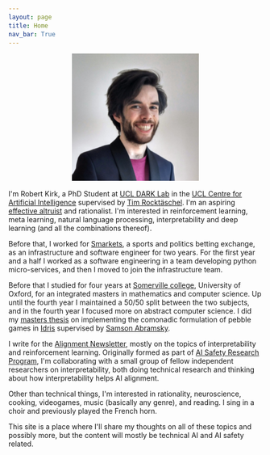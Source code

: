 ```yaml
---
layout: page
title: Home
nav_bar: True
---
```


<div>
<p>
<img src="/assets/profile-picture.jpg" alt="me" style="width:  50%; margin-left: 25%; margin-right: 25%; ">
</p>
</div>

I'm Robert Kirk, a PhD Student at [UCL DARK Lab](https://ucl-dark.github.io/) in the [UCL Centre for Artificial Intelligence](https://www.ucl.ac.uk/ai-centre/) supervised by [Tim Rocktäschel](https://rockt.github.io/). I'm an aspiring <a href="https://www.effectivealtruism.org/">effective altruist</a> and rationalist. I'm interested in reinforcement learning, meta learning, natural language processing, interpretability and deep learning (and all the combinations thereof).

Before that, I worked for <a href="https://smarkets.com/careers/">Smarkets</a>, a sports and politics betting exchange, as an infrastructure and software engineer for two years. For the first year and a half I worked as a software engineering in a team developing python micro-services, and then I moved to join the infrastructure team.

Before that I studied for four years at [Somerville college](https://www.some.ox.ac.uk/), University of Oxford, for an integrated masters in mathematics and computer science. Up until the fourth year I maintained a 50/50 split between the two subjects, and in the fourth year I focused more on abstract computer science. I did my [masters thesis](https://github.com/RobertKirk/Graph-Comonads-from-Pebble-Games) on implementing the comonadic formulation of pebble games in [Idris](https://www.idris-lang.org/) supervised by [Samson Abramsky](http://www.cs.ox.ac.uk/people/samson.abramsky/).

I write for the [Alignment Newsletter](https://rohinshah.com/alignment-newsletter/), mostly on the topics of interpretability and reinforcement learning. Originally formed as part of [AI Safety Research Program](https://aisrp.org/), I'm collaborating with a small group of fellow independent researchers on interpretability, both doing technical research and thinking about how interpretability helps AI alignment.

Other than technical things, I'm interested in rationality, neuroscience, cooking, videogames, music (basically any genre), and reading. I sing in a choir and previously played the French horn.

This site is a place where I'll share my thoughts on all of these topics and possibly more, but the content will mostly be technical AI and AI safety related.
